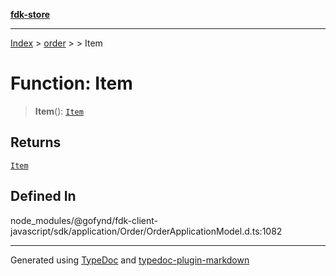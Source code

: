 [**fdk-store**](../../../README.md)
***

[Index](../../../API.md) > [order](../../README.md) > [<internal>](../README.md) > Item

# Function: Item

> **Item**(): [`Item`](../type-aliases/type-alias.Item.md)

## Returns

[`Item`](../type-aliases/type-alias.Item.md)

## Defined In

node\_modules/@gofynd/fdk-client-javascript/sdk/application/Order/OrderApplicationModel.d.ts:1082

***
Generated using [TypeDoc](https://typedoc.org/) and [typedoc-plugin-markdown](https://www.npmjs.com/package/typedoc-plugin-markdown)
